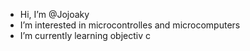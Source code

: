 - Hi, I’m @Jojoaky
- I’m interested in microcontrolles and microcomputers
- I’m currently learning objectiv c


<!---
Jojoaky/Jojoaky is a ✨ special ✨ repository because its `README.md` (this file) appears on your GitHub profile.
You can click the Preview link to take a look at your changes.
--->
